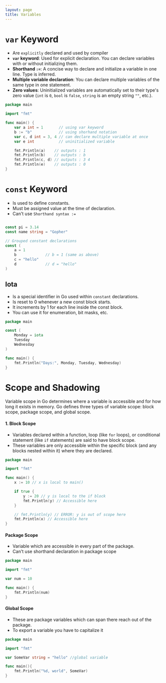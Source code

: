 ```yaml
---
layout: page
title: Variables
---
```


# `var` Keyword

- Are `explicitly` declared and used by compiler
- **`var` keyword**: Used for explicit declaration. You can declare variables with or without initializing them.
- **Shorthand `:=`**: A concise way to declare and initialize a variable in one line. Type is inferred.
- **Multiple variable declaration**: You can declare multiple variables of the same type in one statement.
- **Zero values**: Uninitialized variables are automatically set to their type's zero value (`int` is `0`, `bool` is `false`, `string` is an empty string `""`, etc.).

```go
package main

import "fmt"

func main() {
	var a int = 1       // using var keyword
	b := "b"            // using shorhand notation
	var c, d int = 3, 4 // can declare multiple variable at once
	var e int           // uninitialized variable

	fmt.Println(a)    // outputs : 1
	fmt.Println(b)    // outputs : b
	fmt.Println(c, d) // outputs : 3 4
	fmt.Println(e)    // outputs : 0
}
```

# `const` Keyword

- Is used to define constants.
- Must be assigned value at the time of declaration.
- Can't use `Shorthand syntax :=`

```go

const pi = 3.14
const name string = "Gopher"

// Grouped constant declarations
const (
    a = 1
    b             // b = 1 (same as above)
    c = "hello"
    d             // d = "hello"
)
```

## Iota

- Is a special identifier in Go used within `constant` declarations.
- Is reset to 0 whenever a new const block starts.
- It increments by 1 for each line inside the const block.
- You can use it for enumeration, bit masks, etc.

```go
package main

const (
    Monday = iota
    Tuesday
    Wednesday
)

func main() {
    fmt.Println("Days:", Monday, Tuesday, Wednesday)
}
```

# Scope and Shadowing

Variable scope in Go determines where a variable is accessible and for how long it exists in memory. Go defines three types of variable scope: block scope, package scope, and global scope.

#### 1. Block Scope

- Variables declared within a function, loop (like `for` loops), or conditional statement (like `if` statements) are said to have block scope.
- These variables are only accessible within the specific block (and any blocks nested within it) where they are declared.

```go
package main

import "fmt"

func main() {
    x := 10 // x is local to main()

    if true {
        y := 20 // y is local to the if block
        fmt.Println(y) // Accessible here
    }

    // fmt.Println(y) // ERROR: y is out of scope here
    fmt.Println(x) // Accessible here
}
```

#### Package Scope

- Variable which are accessible in every part of the package.
- Can't use shorthand declaration in package scope

```go
package main

import "fmt"

var num = 10

func main() {
	fmt.Println(num)
}

```

#### Global Scope

- These are package variables which can span there reach out of the package.
- To export a variable you have to capitalize it

```go
package main

import "fmt"

var SomeVar string = "hello" //global variable

func main(){
    fmt.Println("%d, world", SomeVar)
}

```
